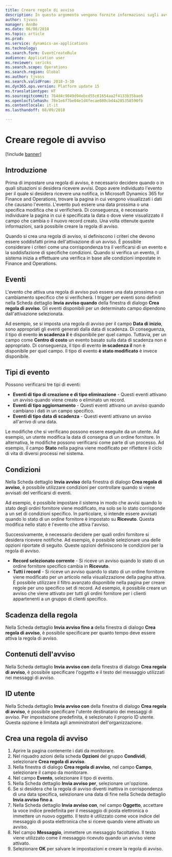 ```yaml
---
title: Creare regole di avviso
description: In questo argomento vengono fornite informazioni sugli avvisi e viene descritto come creare una regola di avviso in modo da essere informati sugli eventi come una data in arrivo o una specifica modifica.
author: tjvass
manager: AnnBe
ms.date: 06/08/2018
ms.topic: article
ms.prod: 
ms.service: dynamics-ax-applications
ms.technology: 
ms.search.form: EventCreateRule
audience: Application user
ms.reviewer: sericks
ms.search.scope: Operations
ms.search.region: Global
ms.author: tjvass
ms.search.validFrom: 2018-3-30
ms.dyn365.ops.version: Platform update 15
ms.translationtype: HT
ms.sourcegitcommit: 764d4c9049d94ebcd55c61654aa2f4133b35bae6
ms.openlocfilehash: 78e1e6f7be04e1d4fecae080cbd4a285358590fb
ms.contentlocale: it-it
ms.lasthandoff: 08/09/2018

---
```


# <a name="create-alert-rules"></a>Creare regole di avviso

[!include [banner](../includes/banner.md)]

## <a name="getting-started"></a>Introduzione

Prima di impostare una regola di avviso, è necessario decidere quando o in quali situazioni si desidera ricevere avvisi. Dopo avere individuato l'evento per il quale si desidera ricevere una notifica, in Microsoft Dynamics 365 for Finance and Operations, trovare la pagina in cui vengono visualizzati i dati che causano l'evento. L'evento può essere una data prossima o una specifica modifica che si verificherà. Di conseguenza, è necessario individuare la pagina in cui è specificata la data o dove viene visualizzato il campo che cambia o il nuovo record creato. Una volta ottenute queste informazioni, sarà possibile creare la regola di avviso.

Quando si crea una regola di avviso, si definiscono i criteri che devono essere soddisfatti prima dell'attivazione di un avviso. È possibile considerare i criteri come una corrispondenza tra il verificarsi di un evento e la soddisfazione di specifiche condizioni. Quando si verifica un evento, il sistema inizia a effettuare una verifica in base alle condizioni impostate in Finance and Operations.

## <a name="events"></a>Eventi

L'evento che attiva una regola di avviso può essere una data prossima o un cambiamento specifico che si verificherà. I trigger per eventi sono definiti nella Scheda dettaglio **Invia avviso quando** della finestra di dialogo **Crea regola di avviso**. Gli eventi disponibili per un determinato campo dipendono dall'attivazione selezionata.

Ad esempio, se si imposta una regola di avviso per il campo **Data di inizio**, sono appropriati gli eventi generati dalla data di scadenza. Di conseguenza, il tipo di evento **in scadenza il** è disponibile per quel campo. Tuttavia, per un campo come **Centro di costo** un evento basato sulla data di scadenza non è appropriato. Di conseguenza, il tipo di evento **in scadenza il** non è disponibile per quel campo. Il tipo di evento **è stato modificato** è invece disponibile.

## <a name="event-types"></a>Tipi di evento

Possono verificarsi tre tipi di eventi:

- **Eventi di tipo di creazione e di tipo eliminazione** - Questi eventi attivano un avviso quando viene creato o eliminato un record.
- **Eventi di tipo aggiornamento** - Questi eventi attivano un avviso quando cambiano i dati in un campo specifico.
- **Eventi di tipo data di scadenza** - Questi eventi attivano un avviso all'arrivo di una data.
    
Le modifiche che si verificano possono essere eseguite da un utente. Ad esempio, un utente modifica la data di consegna di un ordine fornitore. In alternativa, le modifiche possono verificarsi come parte di un processo. Ad esempio, il campo **Stato** nella pagina viene modificato per riflettere il ciclo di vita di diversi processi nel sistema.

## <a name="conditions"></a>Condizioni

Nella Scheda dettaglio **Invia avviso** della finestra di dialogo **Crea regola di avviso**, è possibile utilizzare condizioni per controllare quando si viene avvisati del verificarsi di eventi.

Ad esempio, è possibile impostare il sistema in modo che avvisi quando lo stato degli ordini fornitore viene modificato, ma solo se lo stato corrisponde a un set di condizioni specifico. In particolare, si intende essere avvisati quando lo stato di un ordine fornitore è impostato su **Ricevuto**. Questa modifica nello stato è l'evento che attiva l'avviso.

Successivamente, è necessario decidere per quali ordini fornitore si desidera ricevere notifiche. Ad esempio, è possibile selezionare una delle opzioni riportate di seguito. Queste opzioni definiscono le condizioni per la regola di avviso.

- **Record selezionato corrente** - Si riceve un avviso quando lo stato di un ordine fornitore specifico cambia in **Ricevuto**.
- **Tutti i record** - Si riceve un avviso quando lo stato di un ordine fornitore viene modificato per un articolo nella visualizzazione della pagina attiva. È possibile utilizzare il filtro avanzato disponibile nella pagina per creare regole per uno specifico set di record. Ad esempio, è possibile creare un avviso che viene attivato per tutti gli ordini fornitore per i clienti appartenenti a un gruppo di clienti specifico.
    
## <a name="expiry-of-rule"></a>Scadenza della regola

Nella Scheda dettaglio **Invia avviso fino a** della finestra di dialogo **Crea regola di avviso**, è possibile specificare per quanto tempo deve essere attiva la regola di avviso.

## <a name="alert-contents"></a>Contenuti dell'avviso

Nella Scheda dettaglio **Invia avviso con** della finestra di dialogo **Crea regola di avviso**, è possibile specificare l'oggetto e il testo del messaggio utilizzati nei messaggi di avviso.

## <a name="user-id"></a>ID utente

Nella Scheda dettaglio **Invia avviso con** della finestra di dialogo **Crea regola di avviso**, è possibile specificare l'utente destinatario dei messaggi di avviso. Per impostazione predefinita, è selezionato il proprio ID utente. Questa opzione è limitata agli amministratori dell'organizzazione.

## <a name="create-an-alert-rule"></a>Crea una regola di avviso

1. Aprire la pagina contenente i dati da monitorare.
2. Nel riquadro azioni della scheda **Opzioni** del gruppo **Condividi**, selezionare **Crea regola di avviso**.
3. Nella finestra di dialogo **Crea regola di avviso**, nel campo **Campo**, selezionare il campo da monitorare.
4. Nel campo **Evento**, selezionare il tipo di evento.
5. Nella Scheda dettaglio **Invia avviso per**, selezionare un'opzione.
6. Se si desidera che la regola di avviso diventi inattiva in corrispondenza di una data specifica, selezionare una data di fine nella Scheda dettaglio **Invia avviso fino a**.
7. Nella Scheda dettaglio **Invia avviso con**, nel campo **Oggetto**, accettare la voce indice predefinita per il messaggio di posta elettronica o immettere un nuovo oggetto. Il testo è utilizzato come voce indice del messaggio di posta elettronica che si riceve quando viene attivato un avviso.
8. Nel campo **Messaggio**, immettere un messaggio facoltativo. Il testo viene utilizzato come il messaggio ricevuto quando un avviso viene attivato.
9. Selezionare **OK** per salvare le impostazioni e creare la regola di avviso.


